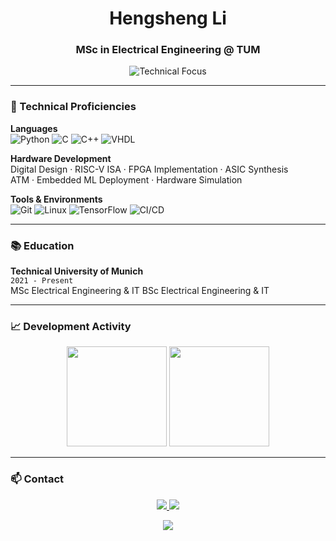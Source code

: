 <h1 align="center">Hengsheng Li</h1>
<h3 align="center">MSc in Electrical Engineering @ TUM</h3>

<p align="center">
  <img src="https://readme-typing-svg.demolab.com?font=Fira+Code&weight=500&size=18&duration=4000&pause=1000&color=58A6FF&center=true&vCenter=true&width=500&lines=Embedded+Systems+%7C+RISC-V;VHDL+%7C+Python+%7C+C%2FC%2B%2B" alt="Technical Focus" />
</p>

---

### 🔧 Technical Proficiencies
**Languages**  
![Python](https://img.shields.io/badge/Python-3670A0?logo=python&logoColor=white)
![C](https://img.shields.io/badge/C-A8B9CC?logo=c&logoColor=black)
![C++](https://img.shields.io/badge/C++-00599C?logo=c%2B%2B&logoColor=white)
![VHDL](https://img.shields.io/badge/VHDL-0181BA?logo=vhdl&logoColor=white)

**Hardware Development**  
Digital Design · RISC-V ISA · FPGA Implementation · ASIC Synthesis  
ATM · Embedded ML Deployment · Hardware Simulation

**Tools & Environments**  
![Git](https://img.shields.io/badge/Git-F05032?logo=git&logoColor=white)
![Linux](https://img.shields.io/badge/Linux-FCC624?logo=linux&logoColor=black)
![TensorFlow](https://img.shields.io/badge/TensorFlow-FF6F00?logo=tensorflow&logoColor=white)
![CI/CD](https://img.shields.io/badge/CI/CD-2088FF?logo=githubactions&logoColor=white)
<!---
---

### 🧠 Featured Projects
#### [RISC-V Custom Operations Research](https://github.com/yourusername/riscv-custom-ops) 
`Bachelor Thesis` `Python` `C` `RISC-V`
- Extended RISC-V ISA with custom operations in CoreDSL ecosystem
- Developed automated benchmarking pipeline with Python/Bash
- Analyzed performance impact of custom instructions

#### [Embedded ML Keyword Spotting](https://github.com/yourusername/embedded-ml-kws) 
`TensorFlow` `MicroTVM` `ESP-IDF` `C++`
- Designed & quantized lightweight neural network for keyword spotting
- Deployed to embedded devices with custom parameter tuning
- Created VHDL-based 8-bit vectorized multiplier module

#### [ATM Communication System](https://github.com/yourusername/atm-vhdl) 
`VHDL` `Digital Design` `Simulation`
- Implemented ATM protocol components in VHDL
- Synthesized to gate-level netlists with functional validation
- Developed testbenches for asynchronous communication
--->

---

### 📚 Education
**Technical University of Munich**  
`2021 - Present`  
MSc Electrical Engineering & IT 
BSc Electrical Engineering & IT  

---

### 📈 Development Activity
<p align="center">
  <img height="160" src="https://github-readme-stats.vercel.app/api?username=yourusername&show_icons=true&theme=dark&hide_border=true&count_private=true" />
  <img height="160" src="https://github-readme-stats.vercel.app/api/top-langs/?username=yourusername&layout=compact&theme=dark&hide_border=true&langs_count=6" />
</p>

---

### 📫 Contact
<p align="center">
  <a href="https://www.linkedin.com/in/hengsheng-li/">
    <img src="https://img.shields.io/badge/LinkedIn-0A66C2?style=flat&logo=linkedin&logoColor=white" />
  </a>
  <a href="https://lithegreat.github.io/">
    <img src="https://img.shields.io/badge/Hengsheng_Li-blue" />
</p>

<p align="center">
  <img src="https://komarev.com/ghpvc/?username=yourusername&label=Profile+Views&color=gray&style=flat" />
</p>
